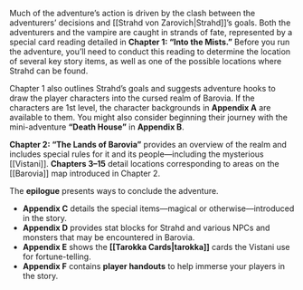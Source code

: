Much of the adventure’s action is driven by the clash between the adventurers’ decisions and [[Strahd von Zarovich|Strahd]]’s goals. Both the adventurers and the vampire are caught in strands of fate, represented by a special card reading detailed in **Chapter 1: “Into the Mists.”** Before you run the adventure, you’ll need to conduct this reading to determine the location of several key story items, as well as one of the possible locations where Strahd can be found.

Chapter 1 also outlines Strahd’s goals and suggests adventure hooks to draw the player characters into the cursed realm of Barovia. If the characters are 1st level, the character backgrounds in **Appendix A** are available to them. You might also consider beginning their journey with the mini-adventure **“Death House”** in **Appendix B**.

**Chapter 2: “The Lands of Barovia”** provides an overview of the realm and includes special rules for it and its people—including the mysterious [[Vistani]]. **Chapters 3–15** detail locations corresponding to areas on the [[Barovia]] map introduced in Chapter 2.

The **epilogue** presents ways to conclude the adventure.
- **Appendix C** details the special items—magical or otherwise—introduced in the story.
- **Appendix D** provides stat blocks for Strahd and various NPCs and monsters that may be encountered in Barovia.
- **Appendix E** shows the **[[Tarokka Cards|tarokka]]** cards the Vistani use for fortune-telling.
- **Appendix F** contains **player handouts** to help immerse your players in the story.